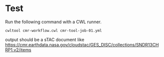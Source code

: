 # Test

Run the following command with a CWL runner.

`cwltool cmr-workflow.cwl cmr-tool-job-01.yml`

output should be a sTAC document like https://cmr.earthdata.nasa.gov/cloudstac/GES_DISC/collections/SNDR13CHRP1.v2/items 
